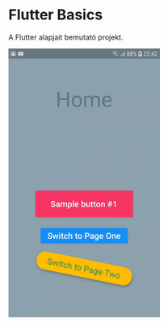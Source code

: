 # Flutter Basics

A Flutter alapjait bemutató projekt.

![Screencast](https://github.com/vborbely/flutter_basics/blob/master/blob/screencast.gif)
